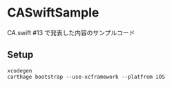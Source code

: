 # CASwiftSample

CA.swift #13 で発表した内容のサンプルコード

## Setup
```
xcodegen
carthage bootstrap --use-xcframework --platfrom iOS
```